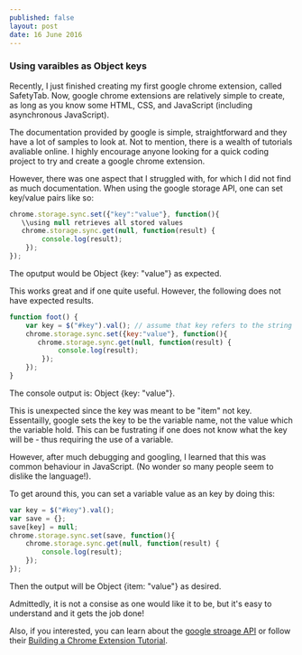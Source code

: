 ```yaml
---
published: false
layout: post
date: 16 June 2016
---
```

### Using varaibles as Object keys

Recently, I just finished creating my first google chrome extension, called SafetyTab. Now, google chrome extensions are relatively simple to create, as long as you know some HTML, CSS, and JavaScript (including asynchronous JavaScript). 
 
The documentation provided by google is simple, straightforward and they have a lot of samples to look at. Not to mention, there is a wealth of tutorials avaliable online. I highly encourage anyone looking for a quick coding project to try and create a google chrome extension. 

However, there was one aspect that I struggled with, for which I did not find as much documentation. When using the google storage API, one can set key/value pairs like so:

``` javascript
chrome.storage.sync.set({"key":"value"}, function(){
   \\using null retrieves all stored values
   chrome.storage.sync.get(null, function(result) {
    	console.log(result);
	});
});
```
The oputput would be Object {key: "value"} as expected. 

This works great and if one  quite useful. However, the following does not have expected results. 
``` javascript
function foot() {
    var key = $("#key").val(); // assume that key refers to the string "item"
    chrome.storage.sync.set({key:"value"}, function(){
       chrome.storage.sync.get(null, function(result) {
    		console.log(result);
		});
    });
}
```
The console output is: Object {key: "value"}. 

This is unexpected since the key was meant to be "item" not key. Essentailly, google sets the key to be the variable name, not the value which the variable hold. This can be fustrating if one does not know what the key will be - thus requiring the use of a variable. 

However, after much debugging and googling, I learned that this was common behaviour in JavaScript. (No wonder so many people seem to dislike the language!). 


To get around this, you can set a variable value as an key by doing this:

``` javascript
var key = $("#key").val(); 
var save = {};
save[key] = null;
chrome.storage.sync.set(save, function(){
	chrome.storage.sync.get(null, function(result) {
    	console.log(result);
	});
});
```

Then the output will be Object {item: "value"} as desired. 

Admittedly, it is not a consise as one would like it to be, but it's easy to understand and it gets the job done!

Also, if you interested, you can learn about the [google stroage API](https://developer.chrome.com/extensions/storage) or follow their [Building a Chrome Extension Tutorial](https://developer.chrome.com/extensions/getstarted).  
